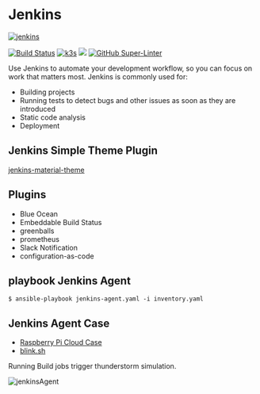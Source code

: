 # Jenkins

[![jenkins](https://www.jenkins.io/sites/default/files/jenkins_logo.png)](https://www.jenkins.io/)


[![Build Status](https://jenkins.tino.sh/buildStatus/icon?job=k8s.jenkins/master)](https://jenkins.tino.sh/job/k8s.jenkins/job/master/)
[![k3s](https://img.shields.io/badge/run%20on%20-Raspberry%20Pi-red)](https://github.com/tinoschroeter/k8s.homelab)
![](https://img.shields.io/github/last-commit/tinoschroeter/k8s.jenkins.svg?style=flat)
[![GitHub Super-Linter](https://github.com/tinoschroeter/k8s.jenkins/workflows/Lint%20Code%20Base/badge.svg)](https://github.com/tinoschroeter/k8s.jenkins/actions/workflows/linter.yml)

Use Jenkins to automate your development workflow, so you can focus on work that matters most. Jenkins is commonly used for:

- Building projects
- Running tests to detect bugs and other issues as soon as they are introduced
- Static code analysis
- Deployment

## Jenkins Simple Theme Plugin

[jenkins-material-theme](https://github.com/afonsof/jenkins-material-theme)

## Plugins

* Blue Ocean
* Embeddable Build Status
* greenballs
* prometheus
* Slack Notification
* configuration-as-code

## playbook Jenkins Agent

```shell
$ ansible-playbook jenkins-agent.yaml -i inventory.yaml
```

## Jenkins Agent Case

* [Raspberry Pi Cloud Case](https://www.thingiverse.com/thing:2267702)
* [blink.sh](https://github.com/tinoschroeter/k8s.jenkins/blob/master/playbook/templates/blink.sh.j2)

Running Build jobs trigger thunderstorm simulation.

![jenkinsAgent](https://raw.githubusercontent.com/tinoschroeter/k8s.jenkins/master/docs/cloud.gif)
